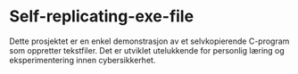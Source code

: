 # Self-replicating-exe-file
Dette prosjektet er en enkel demonstrasjon av et selvkopierende C-program som oppretter tekstfiler. Det er utviklet utelukkende for personlig læring og eksperimentering innen cybersikkerhet.
